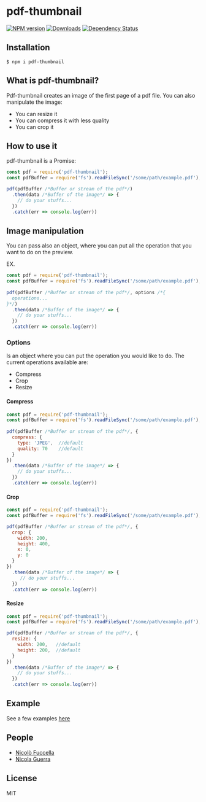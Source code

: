 # pdf-thumbnail

[![NPM version][npm-image]][npm-url] [![Downloads][downloads-image]][npm-url] [![Dependency Status][dependencies-image]][dependencies-url]

[npm-url]: https://www.npmjs.com/package/pdf-thumbnail
[npm-image]: http://img.shields.io/npm/v/pdf-thumbnail.svg?style=flat
[downloads-image]: https://img.shields.io/npm/dm/pdf-thumbnail.svg?style=flat-square
[dependencies-image]: https://david-dm.org/nico.fuccella/pdf-thumbnail.svg
[dependencies-url]: href="https://david-dm.org/nico.fuccella/pdf-thumbnail

## Installation

    $ npm i pdf-thumbnail

## What is pdf-thumbnail?

Pdf-thumbnail creates an image of the first page of a pdf file. You can also manipulate the image:
  
  * You can resize it
  * You can compress it with less quality
  * You can crop it
  
## How to use it

pdf-thumbnail is a Promise:

```javascript
const pdf = require('pdf-thumbnail');
const pdfBuffer = require('fs').readFileSync('/some/path/example.pdf');

pdf(pdfBuffer /*Buffer or stream of the pdf*/)
  .then(data /*Buffer of the image*/ => {
    // do your stuffs...
  })
  .catch(err => console.log(err))
```

## Image manipulation

You can pass also an object, where you can put all the operation that you want to do on the preview.

EX. 

```javascript
const pdf = require('pdf-thumbnail');
const pdfBuffer = require('fs').readFileSync('/some/path/example.pdf');
  
pdf(pdfBuffer /*Buffer or stream of the pdf*/, options /*{
  operations...
}*/)
  .then(data /*Buffer of the image*/ => {
    // do your stuffs...
  })
  .catch(err => console.log(err))
```

### Options

Is an object where you can put the operation you would like to do. The current operations available are:

* Compress
* Crop
* Resize

#### Compress

```javascript
const pdf = require('pdf-thumbnail');
const pdfBuffer = require('fs').readFileSync('/some/path/example.pdf');
  
pdf(pdfBuffer /*Buffer or stream of the pdf*/, {
  compress: {
    type: 'JPEG',  //default
    quality: 70    //default
  }
})
  .then(data /*Buffer of the image*/ => {
    // do your stuffs...
  })
  .catch(err => console.log(err))
```

#### Crop

```javascript
const pdf = require('pdf-thumbnail');
const pdfBuffer = require('fs').readFileSync('/some/path/example.pdf');

pdf(pdfBuffer /*Buffer or stream of the pdf*/, {
  crop: {
    width: 200,
    height: 400,
    x: 0,
    y: 0
  }
})
  .then(data /*Buffer of the image*/ => {
     // do your stuffs...
  })
  .catch(err => console.log(err))
```

#### Resize

```javascript
const pdf = require('pdf-thumbnail');
const pdfBuffer = require('fs').readFileSync('/some/path/example.pdf');

pdf(pdfBuffer /*Buffer or stream of the pdf*/, {
  resize: {
    width: 200,   //default
    height: 200,  //default
  }
})
  .then(data /*Buffer of the image*/ => {
    // do your stuffs...
  })
  .catch(err => console.log(err))
```

## Example

See a few examples [here](test/)

## People

- [Nicolò Fuccella](https://github.com/nicoFuccella)
- [Nicola Guerra](https://github.com/Ng2k)

## License
MIT
